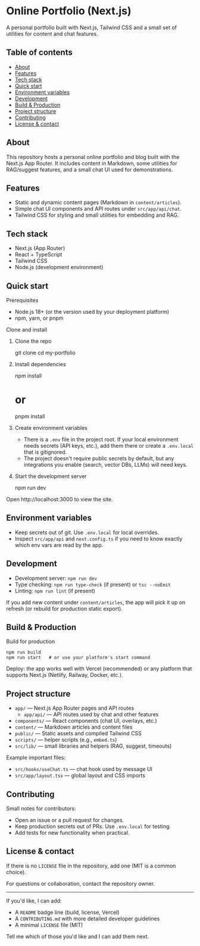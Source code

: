 # Online Portfolio (Next.js)

A personal portfolio built with Next.js, Tailwind CSS and a small set of utilities for content and chat features.

## Table of contents

- [About](#about)
- [Features](#features)
- [Tech stack](#tech-stack)
- [Quick start](#quick-start)
- [Environment variables](#environment-variables)
- [Development](#development)
- [Build & Production](#build--production)
- [Project structure](#project-structure)
- [Contributing](#contributing)
- [License & contact](#license--contact)

## About

This repository hosts a personal online portfolio and blog built with the Next.js App Router. It includes content in Markdown, some utilities for RAG/suggest features, and a small chat UI used for demonstrations.

## Features

- Static and dynamic content pages (Markdown in `content/articles`).
- Simple chat UI components and API routes under `src/app/api/chat`.
- Tailwind CSS for styling and small utilities for embedding and RAG.

## Tech stack

- Next.js (App Router)
- React + TypeScript
- Tailwind CSS
- Node.js (development environment)

## Quick start

Prerequisites

- Node.js 18+ (or the version used by your deployment platform)
- npm, yarn, or pnpm

Clone and install

1. Clone the repo

   git clone <your-repo-url>
   cd my-portfolio

2. Install dependencies

   npm install
   # or
   pnpm install

3. Create environment variables

   - There is a `.env` file in the project root. If your local environment needs secrets (API keys, etc.), add them there or create a `.env.local` that is gitignored.
   - The project doesn't require public secrets by default, but any integrations you enable (search, vector DBs, LLMs) will need keys.

4. Start the development server

   npm run dev

Open http://localhost:3000 to view the site.

## Environment variables

- Keep secrets out of git. Use `.env.local` for local overrides.
- Inspect `src/app/api` and `next.config.ts` if you need to know exactly which env vars are read by the app.

## Development

- Development server: `npm run dev`
- Type checking: `npm run type-check` (if present) or `tsc --noEmit`
- Linting: `npm run lint` (if present)

If you add new content under `content/articles`, the app will pick it up on refresh (or rebuild for production static export).

## Build & Production

Build for production

```
npm run build
npm run start   # or use your platform's start command
```

Deploy: the app works well with Vercel (recommended) or any platform that supports Next.js (Netlify, Railway, Docker, etc.).

## Project structure

- `app/` — Next.js App Router pages and API routes
  - `app/api/` — API routes used by chat and other features
- `components/` — React components (chat UI, overlays, etc.)
- `content/` — Markdown articles and content files
- `public/` — Static assets and compiled Tailwind CSS
- `scripts/` — helper scripts (e.g., `embed.ts`)
- `src/lib/` — small libraries and helpers (RAG, suggest, timeouts)

Example important files:

- `src/hooks/useChat.ts` — chat hook used by message UI
- `src/app/layout.tsx` — global layout and CSS imports

## Contributing

Small notes for contributors:

- Open an issue or a pull request for changes.
- Keep production secrets out of PRs. Use `.env.local` for testing.
- Add tests for new functionality when practical.

## License & contact

If there is no `LICENSE` file in the repository, add one (MIT is a common choice).

For questions or collaboration, contact the repository owner.

---

If you'd like, I can add:

- A `README` badge line (build, license, Vercel)
- A `CONTRIBUTING.md` with more detailed developer guidelines
- A minimal `LICENSE` file (MIT)

Tell me which of those you'd like and I can add them next.
